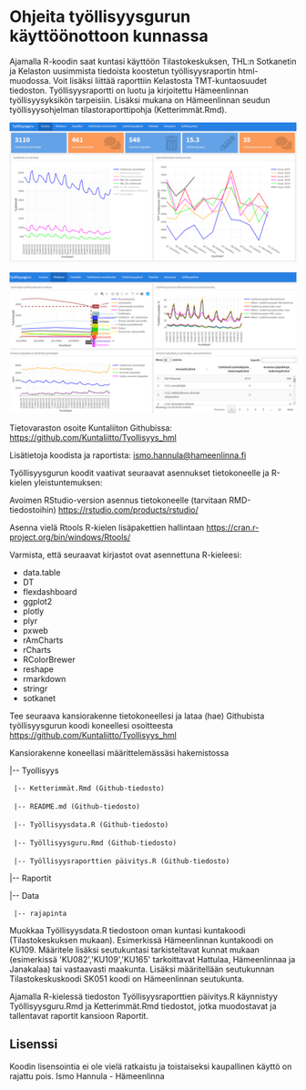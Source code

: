# Ohjeita työllisyysgurun käyttöönottoon kunnassa

Ajamalla R-koodin saat kuntasi käyttöön Tilastokeskuksen, THL:n Sotkanetin ja Kelaston uusimmista tiedoista koostetun työllisyysraportin html-muodossa. Voit lisäksi liittää raporttiin Kelastosta TMT-kuntaosuudet tiedoston. Työllisyysraportti on luotu ja kirjoitettu Hämeenlinnan työllisyysyksikön tarpeisiin. Lisäksi mukana on Hämeenlinnan seudun työllisyysohjelman tilastoraporttipohja (Ketterimmät.Rmd).

[![N|Solid](https://github.com/Kuntaliitto/Tyollisyys_hml/blob/master/layout1.png?raw=true)](https://github.com/Kuntaliitto/Tyollisyys_hml/blob/master/layout1.png?raw=true)

[![N|Solid](https://github.com/Kuntaliitto/Tyollisyys_hml/blob/master/layout2.png?raw=true)](https://github.com/Kuntaliitto/Tyollisyys_hml/blob/master/layout2.png?raw=true)

Tietovaraston osoite Kuntaliiton Githubissa:
https://github.com/Kuntaliitto/Tyollisyys_hml

Lisätietoja koodista ja raportista: ismo.hannula@hameenlinna.fi

Työllisyysgurun koodit vaativat seuraavat asennukset tietokoneelle ja R-kielen yleistuntemuksen:

Avoimen RStudio-version asennus tietokoneelle (tarvitaan RMD-tiedostoihin)
https://rstudio.com/products/rstudio/ 

Asenna vielä Rtools R-kielen lisäpakettien hallintaan
https://cran.r-project.org/bin/windows/Rtools/ 

Varmista, että seuraavat kirjastot ovat asennettuna R-kieleesi:

  - data.table
  - DT
  - flexdashboard
  - ggplot2
  - plotly
  - plyr
  - pxweb
  - rAmCharts
  - rCharts
  - RColorBrewer
  - reshape
  - rmarkdown
  - stringr
  - sotkanet

Tee seuraava kansiorakenne tietokoneellesi ja lataa (hae) Githubista työllisyysgurun koodi koneellesi osoitteesta https://github.com/Kuntaliitto/Tyollisyys_hml 

Kansiorakenne koneellasi määrittelemässäsi hakemistossa

|-- Tyollisyys

     |-- Ketterimmät.Rmd (Github-tiedosto)
     
     |-- README.md (Github-tiedosto)
     
     |-- Työllisyysdata.R (Github-tiedosto)
     
     |-- Työllisyysguru.Rmd (Github-tiedosto)
     
     |-- Työllisyysraporttien päivitys.R (Github-tiedosto)
     
|-- Raportit

|-- Data

     |-- rajapinta
     
     


Muokkaa Työllisyysdata.R tiedostoon oman kuntasi kuntakoodi (Tilastokeskuksen mukaan). Esimerkissä Hämeenlinnan kuntakoodi on KU109. Määritele lisäksi seutukuntasi tarkisteltavat kunnat mukaan (esimerkissä 'KU082','KU109','KU165' tarkoittavat Hattulaa, Hämeenlinnaa ja Janakalaa) tai vastaavasti maakunta. Lisäksi määritellään seutukunnan Tilastokeskuskoodi SK051 koodi on Hämeenlinnan seutukunta.

Ajamalla R-kielessä tiedoston Työllisyysraporttien päivitys.R käynnistyy Työllisyysguru.Rmd ja Ketterimmät.Rmd tiedostot, jotka muodostavat ja tallentavat raportit kansioon Raportit.



Lisenssi
----
Koodin lisensointia ei ole vielä ratkaistu ja toistaiseksi kaupallinen käyttö on rajattu pois.
Ismo Hannula - Hämeenlinna

